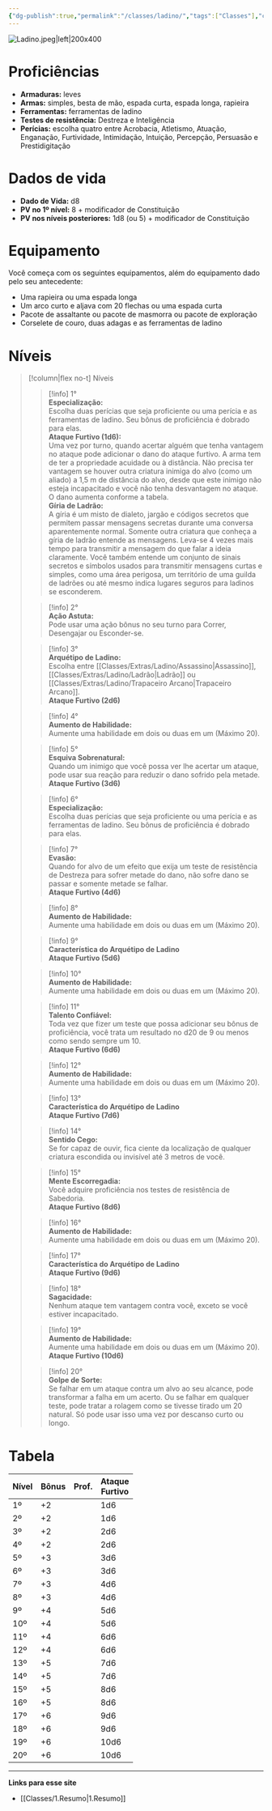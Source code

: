 ```yaml
---
{"dg-publish":true,"permalink":"/classes/ladino/","tags":["Classes"],"created":"2024-07-23T13:36:15.068-03:00"}
---
```



![Ladino.jpeg|left|200x400](/img/user/Arquivos/Ladino.jpeg)

# Proficiências

- **Armaduras:** leves
- **Armas:** simples, besta de mão, espada curta, espada longa, rapieira
- **Ferramentas:** ferramentas de ladino
- **Testes de resistência:** Destreza e Inteligência
- **Perícias:** escolha quatro entre Acrobacia, Atletismo, Atuação, Enganação, Furtividade, Intimidação, Intuição, Percepção, Persuasão e Prestidigitação

# Dados de vida
- **Dado de Vida:** d8
- **PV no 1º nível:** 8 + modificador de Constituição
- **PV nos níveis posteriores:** 1d8 (ou 5) + modificador de Constituição

# Equipamento

Você começa com os seguintes equipamentos, além do equipamento dado pelo seu antecedente:

- Uma rapieira ou uma espada longa
- Um arco curto e aljava com 20 flechas ou uma espada curta
- Pacote de assaltante ou pacote de masmorra ou pacote de exploração
- Corselete de couro, duas adagas e as ferramentas de ladino

# Níveis
>[!column|flex no-t] Níveis
>> [!info] 1°  
>> **Especialização:**  
>> Escolha duas perícias que seja proficiente ou uma perícia e as ferramentas de ladino. Seu bônus de proficiência é dobrado para elas.  
>> **Ataque Furtivo (1d6):**  
>> Uma vez por turno, quando acertar alguém que tenha vantagem no ataque pode adicionar o dano do ataque furtivo. A arma tem de ter a propriedade acuidade ou à distância. Não precisa ter vantagem se houver outra criatura inimiga do alvo (como um aliado) a 1,5 m de distância do alvo, desde que este inimigo não esteja incapacitado e você não tenha desvantagem no ataque. O dano aumenta conforme a tabela.  
>> **Gíria de Ladrão:**  
>> A gíria é um misto de dialeto, jargão e códigos secretos que permitem passar mensagens secretas durante uma conversa aparentemente normal. Somente outra criatura que conheça a gíria de ladrão entende as mensagens. Leva-se 4 vezes mais tempo para transmitir a mensagem do que falar a ideia claramente. Você também entende um conjunto de sinais secretos e símbolos usados para transmitir mensagens curtas e simples, como uma área perigosa, um território de uma guilda de ladrões ou até mesmo indica lugares seguros para ladinos se esconderem.  
>
>> [!info] 2°  
>> **Ação Astuta:**  
>> Pode usar uma ação bônus no seu turno para Correr, Desengajar ou Esconder-se.  
>
>> [!info] 3°  
>> **Arquétipo de Ladino:**  
>> Escolha entre [[Classes/Extras/Ladino/Assassino\|Assassino]], [[Classes/Extras/Ladino/Ladrão\|Ladrão]] ou [[Classes/Extras/Ladino/Trapaceiro Arcano\|Trapaceiro Arcano]].  
>> **Ataque Furtivo (2d6)**  
>
>> [!info] 4°  
>> **Aumento de Habilidade:**  
>> Aumente uma habilidade em dois ou duas em um (Máximo 20).  
>
>> [!info] 5°  
>> **Esquiva Sobrenatural:**  
>> Quando um inimigo que você possa ver lhe acertar um ataque, pode usar sua reação para reduzir o dano sofrido pela metade.  
>> **Ataque Furtivo (3d6)**  
>
>> [!info] 6°  
>> **Especialização:**  
>> Escolha duas perícias que seja proficiente ou uma perícia e as ferramentas de ladino. Seu bônus de proficiência é dobrado para elas.  
>
>> [!info] 7°  
>> **Evasão:**  
>> Quando for alvo de um efeito que exija um teste de resistência de Destreza para sofrer metade do dano, não sofre dano se passar e somente metade se falhar.  
>> **Ataque Furtivo (4d6)**  
>
>> [!info] 8°  
>> **Aumento de Habilidade:**  
>> Aumente uma habilidade em dois ou duas em um (Máximo 20).  
>
>> [!info] 9°  
>> **Característica do Arquétipo de Ladino**  
>> **Ataque Furtivo (5d6)**  
>
>> [!info] 10°  
>> **Aumento de Habilidade:**  
>> Aumente uma habilidade em dois ou duas em um (Máximo 20).  
>
>> [!info] 11°  
>> **Talento Confiável:**  
>> Toda vez que fizer um teste que possa adicionar seu bônus de proficiência, você trata um resultado no d20 de 9 ou menos como sendo sempre um 10.  
>> **Ataque Furtivo (6d6)**  
>
>> [!info] 12°  
>> **Aumento de Habilidade:**  
>> Aumente uma habilidade em dois ou duas em um (Máximo 20).  
>
>> [!info] 13°  
>> **Característica do Arquétipo de Ladino**  
>> **Ataque Furtivo (7d6)**  
>
>> [!info] 14°  
>> **Sentido Cego:**  
>> Se for capaz de ouvir, fica ciente da localização de qualquer criatura escondida ou invisível até 3 metros de você.  
>
>> [!info] 15°  
>> **Mente Escorregadia:**  
>> Você adquire proficiência nos testes de resistência de Sabedoria.  
>> **Ataque Furtivo (8d6)**  
>
>> [!info] 16°  
>> **Aumento de Habilidade:**  
>> Aumente uma habilidade em dois ou duas em um (Máximo 20).  
>
>> [!info] 17°  
>> **Característica do Arquétipo de Ladino**  
>> **Ataque Furtivo (9d6)**  
>
>> [!info] 18°  
>> **Sagacidade:**  
>> Nenhum ataque tem vantagem contra você, exceto se você estiver incapacitado.  
>
>> [!info] 19°  
>> **Aumento de Habilidade:**  
>> Aumente uma habilidade em dois ou duas em um (Máximo 20).  
>> **Ataque Furtivo (10d6)**  
>
>> [!info] 20°  
>> **Golpe de Sorte:**  
>> Se falhar em um ataque contra um alvo ao seu alcance, pode transformar a falha em um acerto. Ou se falhar em qualquer teste, pode tratar a rolagem como se tivesse tirado um 20 natural. Só pode usar isso uma vez por descanso curto ou longo.

# Tabela

| Nível | Bônus | Prof. | Ataque<br>Furtivo |
|-------|-------|-------|----------------|
| 1º    | +2    |       | 1d6            |
| 2º    | +2    |       | 1d6            |
| 3º    | +2    |       | 2d6            |
| 4º    | +2    |       | 2d6            |
| 5º    | +3    |       | 3d6            |
| 6º    | +3    |       | 3d6            |
| 7º    | +3    |       | 4d6            |
| 8º    | +3    |       | 4d6            |
| 9º    | +4    |       | 5d6            |
| 10º   | +4    |       | 5d6            |
| 11º   | +4    |       | 6d6            |
| 12º   | +4    |       | 6d6            |
| 13º   | +5    |       | 7d6            |
| 14º   | +5    |       | 7d6            |
| 15º   | +5    |       | 8d6            |
| 16º   | +5    |       | 8d6            |
| 17º   | +6    |       | 9d6            |
| 18º   | +6    |       | 9d6            |
| 19º   | +6    |       | 10d6           |
| 20º   | +6    |       | 10d6           |

___
**Links para esse site**
- [[Classes/1.Resumo\|1.Resumo]]